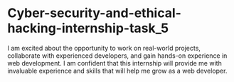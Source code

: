 # Cyber-security-and-ethical-hacking-internship-task_5
I am excited about the opportunity to work on real-world projects, collaborate with experienced developers, and gain hands-on experience in web development. I am confident that this internship will provide me with invaluable experience and skills that will help me grow as a web developer.
